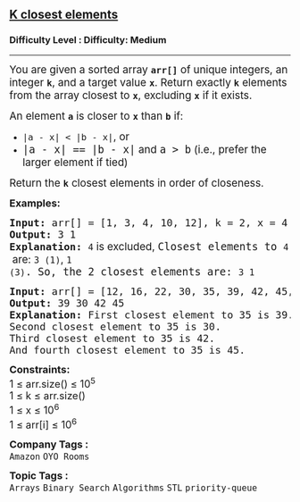 <h2><a href="https://www.geeksforgeeks.org/problems/k-closest-elements3619/1?page=1&category=priority-queue&sortBy=submissions">K closest elements</a></h2><h3>Difficulty Level : Difficulty: Medium</h3><hr><div class="problems_problem_content__Xm_eO"><p data-start="0" data-end="183"><span style="font-size: 14pt;">You are given a sorted array <strong><code data-start="29" data-end="36">arr[]</code></strong> of unique integers, an integer <strong><code data-start="68" data-end="71">k</code></strong>, and a target value <strong><code data-start="92" data-end="95">x</code></strong>. Return exactly <strong><code data-start="112" data-end="115">k</code></strong> elements from the array closest to <strong><code data-start="151" data-end="154">x</code></strong>, excluding <code data-start="166" data-end="169"><strong>x</strong></code> if it exists.</span></p>
<p data-start="185" data-end="229"><span style="font-size: 14pt;">An element <strong><code data-start="196" data-end="199">a</code></strong> is closer to <strong><code data-start="213" data-end="216">x</code></strong> than <strong><code data-start="222" data-end="225">b</code></strong> if:</span></p>
<p><span style="font-size: 14pt;"> </span></p>
<ul>
<li><span style="font-size: 14pt;"><code data-start="233" data-end="252">|a - x| &lt; |b - x|</code>, or</span></li>
<li><code style="font-size: 14pt;" data-start="261" data-end="281">|a - x| == |b - x|</code><span style="font-size: 14pt;"> and </span><code style="font-size: 14pt;" data-start="286" data-end="293">a &gt; b</code><span style="font-size: 14pt;"> (i.e., prefer the larger element if tied)</span></li>
</ul>
<p><span style="font-size: 14pt;"> </span></p>
<p data-start="122" data-end="249"><span style="font-size: 14pt;"> </span></p>
<p data-start="337" data-end="416" data-is-last-node="" data-is-only-node=""><span style="font-size: 14pt;">Return the <strong><code data-start="348" data-end="351">k</code></strong> closest elements in order of closeness.</span></p>
<p><span style="font-size: 18px;"><strong>Examples:</strong></span></p>
<pre><span style="font-size: 18px;"><strong>Input: </strong>arr[] = [1, 3, 4, 10, 12], k = 2, x = 4
<strong>Output:</strong> 3 1
<strong>Explanation:</strong> </span><span style="font-size: 14pt;"><code data-start="165" data-end="168">4</code><span style="font-family: -apple-system, BlinkMacSystemFont, 'Segoe UI', Roboto, Oxygen, Ubuntu, Cantarell, 'Open Sans', 'Helvetica Neue', sans-serif;"> is excluded, </span>Closest elements to <code data-start="206" data-end="209">4</code><span style="font-family: -apple-system, BlinkMacSystemFont, 'Segoe UI', Roboto, Oxygen, Ubuntu, Cantarell, 'Open Sans', 'Helvetica Neue', sans-serif;"> are: </span><code data-start="219" data-end="226">3 (1)</code><span style="font-family: -apple-system, BlinkMacSystemFont, 'Segoe UI', Roboto, Oxygen, Ubuntu, Cantarell, 'Open Sans', 'Helvetica Neue', sans-serif;">, </span><code data-start="228" data-end="235">1 (3)</code>. So, the 2 closest elements are: <code data-start="272" data-end="277" data-is-last-node="">3 1</code></span></pre>
<pre><span style="font-size: 18px;"><strong>Input: </strong>arr[] = [12, 16, 22, 30, 35, 39, 42, 45, 48, 50, 53, 55, 56], k = 4, x = 35
<strong>Output:</strong> 39 30 42 45
<strong>Explanation:</strong> </span><span style="font-size: 18px;">First closest element to 35 is 39.
Second closest element to 35 is 30.
Third closest element to 35 is 42.
And fourth closest element to 35 is 45.</span></pre>
<p><span style="font-size: 18px;"><strong>Constraints:</strong><br>1 ≤ arr.size() ≤ 10<sup>5</sup><br>1 ≤ k ≤ arr.size()<br>1 ≤ x ≤ 10<sup>6</sup></span><br><span style="font-size: 18px;">1 ≤ arr[i] ≤ 10<sup>6</sup></span></p></div><p><span style=font-size:18px><strong>Company Tags : </strong><br><code>Amazon</code>&nbsp;<code>OYO Rooms</code>&nbsp;<br><p><span style=font-size:18px><strong>Topic Tags : </strong><br><code>Arrays</code>&nbsp;<code>Binary Search</code>&nbsp;<code>Algorithms</code>&nbsp;<code>STL</code>&nbsp;<code>priority-queue</code>&nbsp;